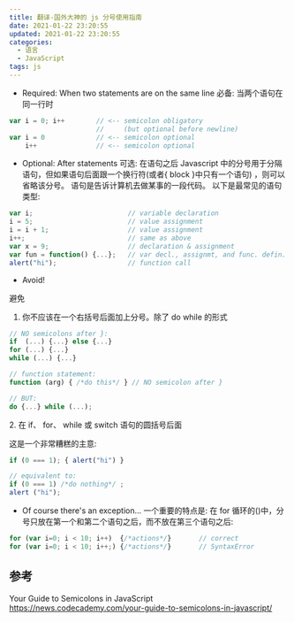 ```yaml
---
title: 翻译-国外大神的 js 分号使用指南
date: 2021-01-22 23:20:55
updated: 2021-01-22 23:20:55
categories:
  - 语言
  - JavaScript
tags: js
---
```


* Required: When two statements are on the same line
必备: 当两个语句在同一行时

```js
var i = 0; i++        // <-- semicolon obligatory
                      //     (but optional before newline)
var i = 0             // <-- semicolon optional
    i++               // <-- semicolon optional
```

* Optional: After statements
可选: 在语句之后
Javascript 中的分号用于分隔语句，但如果语句后面跟一个换行符(或者{ block }中只有一个语句) ，则可以省略该分号。 语句是告诉计算机去做某事的一段代码。 以下是最常见的语句类型:

```js
var i;                        // variable declaration
i = 5;                        // value assignment
i = i + 1;                    // value assignment
i++;                          // same as above
var x = 9;                    // declaration & assignment
var fun = function() {...};   // var decl., assignmt, and func. defin.
alert("hi");                  // function call
```

<!-- more -->

* Avoid!

避免
1. 你不应该在一个右括号后面加上分号。除了 do while 的形式

```js
// NO semicolons after }:
if  (...) {...} else {...}
for (...) {...}
while (...) {...}

// function statement:
function (arg) { /*do this*/ } // NO semicolon after }

// BUT:
do {...} while (...);
```

2\. 在 if、 for、 while 或 switch 语句的圆括号后面

这是一个非常糟糕的主意:

```js
if (0 === 1); { alert("hi") }

// equivalent to:
if (0 === 1) /*do nothing*/ ;
alert ("hi");
```

* Of course there's an exception...
一个重要的特点是: 在 for 循环的()中，分号只放在第一个和第二个语句之后，而不放在第三个语句之后:

``` js
for (var i=0; i < 10; i++)  {/*actions*/}       // correct
for (var i=0; i < 10; i++;) {/*actions*/}       // SyntaxError
```

<!-- more -->

## 参考

Your Guide to Semicolons in JavaScript
<https://news.codecademy.com/your-guide-to-semicolons-in-javascript/>
